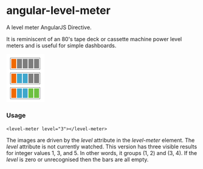 angular-level-meter
===================

A level meter AngularJS Directive.

It is reminiscent of an 80's tape deck or cassette machine power level meters and is useful for simple dashboards.

![Level Meter examples](https://raw.githubusercontent.com/Boggin/angular-level-meter/gh-pages/images/level-meter.png "Level Meters")

### Usage

`<level-meter level="3"></level-meter>`

The images are driven by the _level_ attribute in the *level-meter* element. The _level_ attribute is not currently watched. This version has three visible results for integer values 1, 3, and 5. In other words, it groups (1, 2) and (3, 4). If the _level_ is zero or unrecognised then the bars are all empty.

